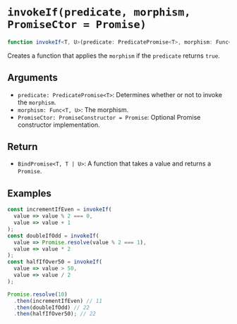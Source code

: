 # `invokeIf(predicate, morphism, PromiseCtor = Promise)`

```typescript
function invokeIf<T, U>(predicate: PredicatePromise<T>, morphism: Func<T, U>): BindPromise<T, T | U>;
```

Creates a function that applies the `morphism` if the `predicate` returns `true`.

## Arguments

* `predicate: PredicatePromise<T>`: Determines whether or not to invoke the `morphism`.
* `morphism: Func<T, U>`: The morphism.
* `PromiseCtor: PromiseConstructor = Promise`: Optional Promise constructor implementation.

## Return

* `BindPromise<T, T | U>`: A function that takes a value and returns a `Promise`.

## Examples

```javascript
const incrementIfEven = invokeIf(
  value => value % 2 === 0,
  value => value + 1
);
const doubleIfOdd = invokeIf(
  value => Promise.resolve(value % 2 === 1),
  value => value * 2
);
const halfIfOver50 = invokeIf(
  value => value > 50,
  value => value / 2
);

Promise.resolve(10)
  .then(incrementIfEven) // 11
  .then(doubleIfOdd) // 22
  .then(halfIfOver50); // 22
```
